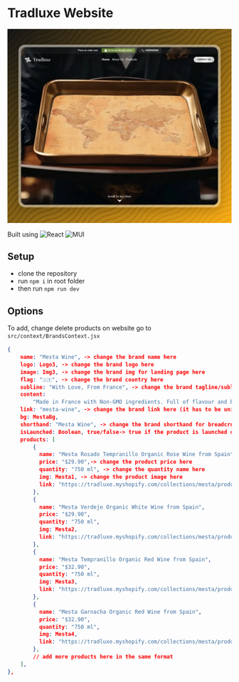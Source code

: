 # Tradluxe Website

![image](./imgs/1.png)

Built using ![React](https://img.shields.io/badge/react-%2320232a.svg?style=for-the-badge&logo=react&logoColor=%2361DAFB)
![MUI](https://img.shields.io/badge/MUI-%230081CB.svg?style=for-the-badge&logo=mui&logoColor=white)

## Setup

- clone the repository
- run `npm i` in root folder
- then run `npm run dev`

## Options

To add, change delete products on website go to `src/context/BrandsContext.jsx`

```json
{
    name: "Mesta Wine", -> change the brand name here
    logo: Logo3, -> change the brand logo here
    image: Img3, -> change the brand img for landing page here
    flag: "🇮🇹", -> change the brand country here
    subline: "With Love, From France", -> change the brand tagline/subline here
    content:
        "Made in France with Non-GMO ingredients. Full of flavour and buttery goodness. A bit of La Mere Poulard's product will take your tastebuds to France.", -> change the brand content here
    link: "mesta-wine", -> change the brand link here (it has to be unique)
    bg: MestaBg,
    shorthand: "Mesta Wine", -> change the brand shorthand for breadcrumb navigation here
    isLaunched: Boolean, true/false-> true if the product is launched on tradluxe
    products: [
        {
          name: "Mesta Rosado Tempranillo Organic Rose Wine from Spain", -> change the product name here
          price: "$29.90",-> change the product price here
          quantity: "750 ml", -> change the quantity name here
          img: Mesta1, -> change the product image here
          link: "https://tradluxe.myshopify.com/collections/mesta/products/mesta-rosado-tempranillo-organic-rose-wine-from-spain", -> change the product shopify link here
        },
        {
          name: "Mesta Verdejo Organic White Wine from Spain",
          price: "$29.90",
          quantity: "750 ml",
          img: Mesta2,
          link: "https://tradluxe.myshopify.com/collections/mesta/products/mesta-organic-white-wine-from-spain-verdejo-750ml",
        },
        {
          name: "Mesta Tempranillo Organic Red Wine from Spain",
          price: "$32.90",
          quantity: "750 ml",
          img: Mesta3,
          link: "https://tradluxe.myshopify.com/collections/mesta/products/mesta-tempranillo-organic-red-wine-from-spain",
        },
        {
          name: "Mesta Garnacha Organic Red Wine from Spain",
          price: "$32.90",
          quantity: "750 ml",
          img: Mesta4,
          link: "https://tradluxe.myshopify.com/collections/mesta/products/mesta-garnacha-organic-red-wine-from-spain",
        },
        // add more products here in the same format
    ],
},

```
